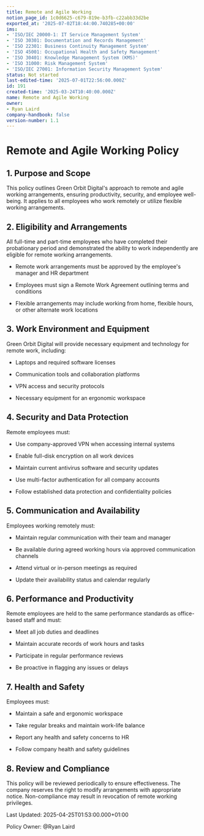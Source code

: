 ```yaml
---
title: Remote and Agile Working
notion_page_id: 1c0d6625-c679-819e-b3fb-c22abb33d2be
exported_at: '2025-07-02T18:44:00.740285+00:00'
ims:
- 'ISO/IEC 20000-1: IT Service Management System'
- 'ISO 30301: Documentation and Records Management'
- 'ISO 22301: Business Continuity Management System'
- 'ISO 45001: Occupational Health and Safety Management'
- 'ISO 30401: Knowledge Management System (KMS)'
- 'ISO 31000: Risk Management System'
- 'ISO/IEC 27001: Information Security Management System'
status: Not started
last-edited-time: '2025-07-01T22:56:00.000Z'
id: 191
created-time: '2025-03-24T10:40:00.000Z'
name: Remote and Agile Working
owner:
- Ryan Laird
company-handbook: false
version-number: 1.1
---
```


# Remote and Agile Working Policy

## 1. Purpose and Scope

This policy outlines Green Orbit Digital's approach to remote and agile working arrangements, ensuring productivity, security, and employee well-being. It applies to all employees who work remotely or utilize flexible working arrangements.

## 2. Eligibility and Arrangements

All full-time and part-time employees who have completed their probationary period and demonstrated the ability to work independently are eligible for remote working arrangements.

- Remote work arrangements must be approved by the employee's manager and HR department

- Employees must sign a Remote Work Agreement outlining terms and conditions

- Flexible arrangements may include working from home, flexible hours, or other alternate work locations

## 3. Work Environment and Equipment

Green Orbit Digital will provide necessary equipment and technology for remote work, including:

- Laptops and required software licenses

- Communication tools and collaboration platforms

- VPN access and security protocols

- Necessary equipment for an ergonomic workspace

## 4. Security and Data Protection

Remote employees must:

- Use company-approved VPN when accessing internal systems

- Enable full-disk encryption on all work devices

- Maintain current antivirus software and security updates

- Use multi-factor authentication for all company accounts

- Follow established data protection and confidentiality policies

## 5. Communication and Availability

Employees working remotely must:

- Maintain regular communication with their team and manager

- Be available during agreed working hours via approved communication channels

- Attend virtual or in-person meetings as required

- Update their availability status and calendar regularly

## 6. Performance and Productivity

Remote employees are held to the same performance standards as office-based staff and must:

- Meet all job duties and deadlines

- Maintain accurate records of work hours and tasks

- Participate in regular performance reviews

- Be proactive in flagging any issues or delays

## 7. Health and Safety

Employees must:

- Maintain a safe and ergonomic workspace

- Take regular breaks and maintain work-life balance

- Report any health and safety concerns to HR

- Follow company health and safety guidelines

## 8. Review and Compliance

This policy will be reviewed periodically to ensure effectiveness. The company reserves the right to modify arrangements with appropriate notice. Non-compliance may result in revocation of remote working privileges.

Last Updated: 2025-04-25T01:53:00.000+01:00

Policy Owner: @Ryan Laird